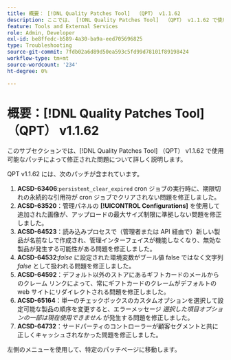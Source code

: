 ```yaml
---
title: 概要： [!DNL Quality Patches Tool]  （QPT） v1.1.62
description: ここでは、 [!DNL Quality Patches Tool]  （QPT） v1.1.62 で使用可能なパッチによって修正された問題について詳しく説明します。
feature: Tools and External Services
role: Admin, Developer
exl-id: be8ffedc-b589-4a30-ba9a-eed705696825
type: Troubleshooting
source-git-commit: 7fdb02a6d89d50ea593c5fd99d78101f89198424
workflow-type: tm+mt
source-wordcount: '234'
ht-degree: 0%

---
```


# 概要：[!DNL Quality Patches Tool] （QPT） v1.1.62

このサブセクションでは、[!DNL Quality Patches Tool] （QPT） v1.1.62 で使用可能なパッチによって修正された問題について詳しく説明します。

QPT v1.1.62 には、次のパッチが含まれています。

1. **ACSD-63406**:`persistent_clear_expired` cron ジョブの実行時に、期限切れの永続的な引用符が cron ジョブでクリアされない問題を修正しました。
1. **ACSD-63520**：管理パネルの **[!UICONTROL Configurations]** を使用して追加された画像が、アップロードの最大サイズ制限に準拠しない問題を修正しました。
1. **ACSD-64523**：読み込みプロセスで（管理者または API 経由で）新しい製品が名前なしで作成され、管理インターフェイスが機能しなくなり、無効な製品が発生する可能性がある問題を修正しました。
1. **ACSD-64532**:*false* に設定された環境変数がブール値 false ではなく文字列 *false* として扱われる問題を修正しました。
1. **ACSD-64592**：デフォルト以外のストアにあるギフトカードのメールからのクレーム リンクによって、常にギフトカードのクレームがデフォルトの web サイトにリダイレクトされる問題を修正しました。
1. **ACSD-65164**：単一のチェックボックスのカスタムオプションを選択して設定可能な製品の順序を変更すると、エラーメッセージ *選択した項目オプションの一部は現在使用できません* が発生する問題を修正しました。
1. **ACSD-64732**：サードパーティのコントローラーが顧客セグメントと共に正しくキャッシュされなかった問題を修正しました。

左側のメニューを使用して、特定のパッチページに移動します。
